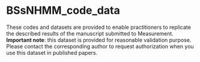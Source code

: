 # BSsNHMM_code_data
These codes and datasets are provided to enable practitioners to replicate the described results of the manuscript submitted to Measurement.
**Important note**: this dataset is provided for reasonable validation purpose. Please contact the corresponding author to request authorization when you use this dataset in published papers.
